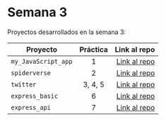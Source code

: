 # Semana 3 

Proyectos desarrollados en la semana 3:

| Proyecto | Práctica | Link al repo |
| ------------- |:-------------:| -----:|
|`my_JavaScript_app`|1|[Link al repo](https://github.com/DiegoCantarell/my_JavaScript_app)|
|`spiderverse`|2|[Link al repo](https://github.com/DiegoCantarell/Spiderverse)|
|`twitter`|3, 4, 5|[Link al repo](https://github.com/DiegoCantarell/twitter)|
|`express_basic`|6|[Link al repo](https://github.com/LaunchX-InnovaccionVirtual/MissionNodeJS)|
|`express_api`|7|[Link al repo](https://github.com/LaunchX-InnovaccionVirtual/MissionNodeJS)|
